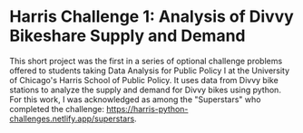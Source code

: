 # Harris Challenge 1: Analysis of Divvy Bikeshare Supply and Demand

This short project was the first in a series of optional challenge problems offered to students taking Data Analysis for Public Policy I 
at the University of Chicago's Harris School of Public Policy. It uses data from Divvy bike stations to analyze the supply and demand 
for Divvy bikes using python. For this work, I was acknowledged as among the "Superstars" who completed the challenge: 
https://harris-python-challenges.netlify.app/superstars. 
